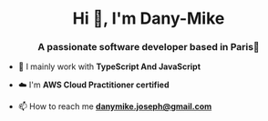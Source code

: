 <h1 align="center">Hi 👋, I'm Dany-Mike</h1>
<h3 align="center">A passionate software developer based in Paris🗼</h3>

- 🔭 I mainly work with **TypeScript And JavaScript**

- ☁️ I'm **AWS Cloud Practitioner certified**

- 📫 How to reach me **danymike.joseph@gmail.com**
